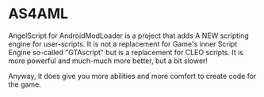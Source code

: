 # AS4AML
AngelScript for AndroidModLoader is a project that adds A NEW scripting engine for user-scripts. It is not a replacement for Game's inner Script Engine so-called "GTAscript" but is a replacement for CLEO scripts. It is more powerful and much-much more better, but a bit slower!

Anyway, it does give you more abilities and more comfort to create code for the game.
